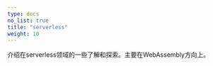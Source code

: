 ```yaml
---
type: docs
no_list: true
title: "serverless"
weight: 10
---
```


介绍在serverless领域的一些了解和探索。主要在WebAssembly方向上。

